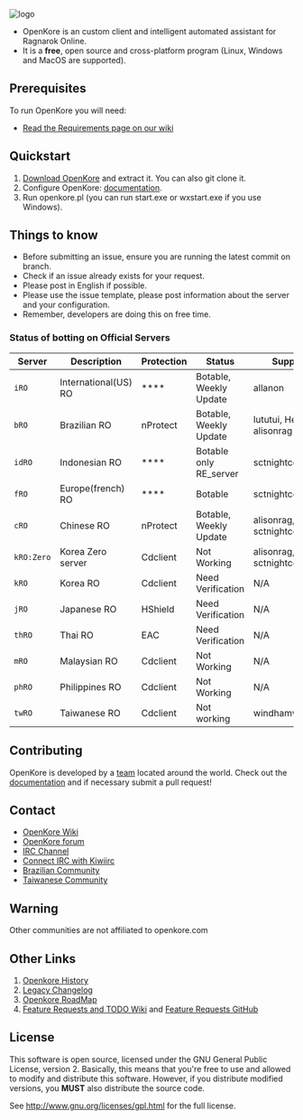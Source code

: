 ![logo](https://upload.wikimedia.org/wikipedia/commons/b/b5/Kore_2g_logo.png)

* OpenKore is an custom client and intelligent automated assistant for Ragnarok Online.
* It is a **free**, open source and cross-platform program (Linux, Windows and MacOS are supported).

## Prerequisites

To run OpenKore you will need:
* [Read the Requirements page on our wiki](http://wiki.openkore.com/index.php/How_to_run_OpenKore#Requirements)

## Quickstart

1. [Download OpenKore](https://github.com/OpenKore/openkore/archive/master.zip) and extract it. You can also git clone it.
2. Configure OpenKore: [documentation](http://openkore.com/index.php/Category:Control).
3. Run openkore.pl (you can run start.exe or wxstart.exe if you use Windows).

## Things to know

* Before submitting an issue, ensure you are running the latest commit on branch.
* Check if an issue already exists for your request.
* Please post in English if possible.
* Please use the issue template, please post information about the server and your configuration.
* Remember, developers are doing this on free time.

### Status of botting on Official Servers

| Server | Description | Protection | Status | Supporter |
| --- | --- | --- | --- | --- |
| `iRO` | International(US) RO | **** | Botable, Weekly Update | allanon |
| `bRO` | Brazilian RO | nProtect | Botable, Weekly Update | lututui, Henrybk, alisonrag |
| `idRO` | Indonesian RO | **** | Botable only RE_server | sctnightcore(temp)
| `fRO` | Europe(french) RO | **** | Botable | sctnightcore | 
| `cRO` | Chinese RO | nProtect | Botable, Weekly Update  | alisonrag, sctnightcore |
| `kRO:Zero` | Korea Zero server | Cdclient | Not Working | alisonrag, sctnightcore  |
| `kRO` | Korea RO | Cdclient | Need Verification |  N/A|
| `jRO` | Japanese RO | HShield | Need Verification | N/A |
| `thRO` | Thai RO | EAC | Need Verification | N/A |
| `mRO` | Malaysian RO | Cdclient | Not Working | N/A |
| `phRO` | Philippines RO | Cdclient | Not Working | N/A |
| `twRO` | Taiwanese RO | Cdclient | Not working | windhamwong |

## Contributing

OpenKore is developed by a [team](https://github.com/OpenKore/openkore/graphs/contributors) located around the world. Check out the [documentation](http://openkore.com/index.php/Manual) and if necessary submit a pull request!

## Contact

* [OpenKore Wiki](http://wiki.openkore.com/)
* [OpenKore forum](http://forums.openkore.com/)
* [IRC Channel](https://webchat.freenode.net/?channels=openkore) 
* [Connect IRC with Kiwiirc](https://kiwiirc.com/client/irc.freenode.net/?nick=IRC-Source_?#openkore)
* [Brazilian Community](http://openkorebrasil.org/)
* [Taiwanese Community](http://optw.nva-hk.com/forum.php)
## Warning

Other communities are not affiliated to openkore.com

## Other Links

1. [Openkore History](http://openkore.com/index.php/OpenKore)
2. [Legacy Changelog](https://github.com/OpenKore/openkore/blob/master/LegacyChangelog.md)
3. [Openkore RoadMap](http://openkore.com/index.php/Roadmap)
4. [Feature Requests and TODO Wiki](http://openkore.com/index.php/Category:Feature_Request) and [Feature Requests GitHub](https://github.com/OpenKore/openkore/issues?q=is%3Aopen+is%3Aissue+label%3A%22feature+request%22)

## License

This software is open source, licensed under the GNU General Public License, version 2. 
Basically, this means that you're free to use and allowed to modify and distribute this software. 
However, if you distribute modified versions, you **MUST** also distribute the source code.


See http://www.gnu.org/licenses/gpl.html for the full license.

